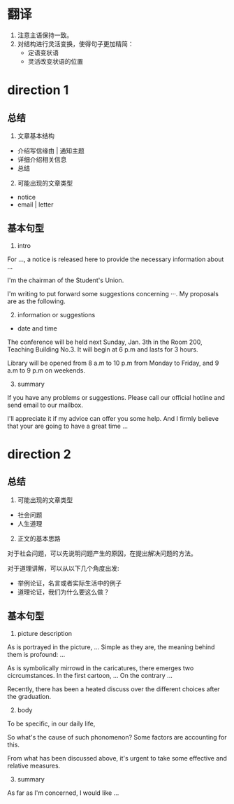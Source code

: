 # 翻译

1. 注意主语保持一致。
2. 对结构进行灵活变换，使得句子更加精简：
    + 定语变状语
    + 灵活改变状语的位置

# direction 1

## 总结

1. 文章基本结构

+ 介绍写信缘由 | 通知主题
+ 详细介绍相关信息
+ 总结

2. 可能出现的文章类型

+ notice
+ email | letter

## 基本句型

1. intro

For ..., a notice is released here to provide the necessary information about
...

I'm the chairman of the Student's Union.

I'm writing to put forward some suggestions concerning ···. My proposals are as
the following.

2. information or suggestions

+ date and time

The conference will be held next Sunday, Jan. 3th in the Room 200, Teaching
Building No.3. It will begin at 6 p.m and lasts for 3 hours.

Library will be opened from 8 a.m to 10 p.m from Monday to Friday, and 9 a.m to
9 p.m on weekends.

3. summary

If you have any problems or suggestions. Please call our official hotline and send email to our mailbox.

I'll appreciate it if my advice can offer you some help. And I firmly believe
that your are going to have a great time ...

# direction 2

## 总结

1. 可能出现的文章类型

+ 社会问题
+ 人生道理

2. 正文的基本思路

对于社会问题，可以先说明问题产生的原因，在提出解决问题的方法。

对于道理讲解，可以从以下几个角度出发:
+ 举例论证，名言或者实际生活中的例子
+ 道理论证，我们为什么要这么做？

## 基本句型

1. picture description

As is portrayed in the picture, ...
Simple as they are, the meaning behind them is profound: ...

As is symbolically mirrowd in the caricatures, there emerges two cicrcumstances. In the first cartoon, ... On the contrary ...

Recently, there has been a heated discuss over the different choices after the
graduation.

2. body

To be specific, in our daily life, 

So what's the cause of such phonomenon? Some factors are accounting for this.

From what has been discussed above, it's urgent to take some effective and
relative measures.

3. summary

As far as I'm concerned, I would like ...
